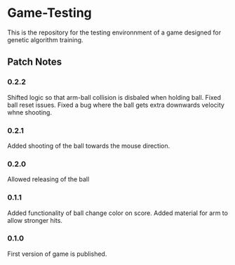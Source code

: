 # Game-Testing

This is the repository for the testing environnment of a game designed for genetic algorithm training.

## Patch Notes
### 0.2.2
Shifted logic so that arm-ball collision is disbaled when holding ball. 
Fixed ball reset issues. 
Fixed a bug where the ball gets extra downwards velocity whne shooting. 

### 0.2.1
Added shooting of the ball towards the mouse direction.

### 0.2.0
Allowed releasing of the ball

### 0.1.1
Added functionality of ball change color on score.
Added material for arm to allow stronger hits.

### 0.1.0
First version of game is published.
